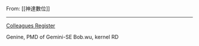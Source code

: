 From: [[神達數位]]

---

[Colleagues Register](https://docs.google.com/spreadsheets/d/129KO8zR6N--V3xbvpdOMwLjk1sLkOdvlJBWAyA0_BeU/edit?usp=sharing)

Genine, PMD of Gemini-SE
Bob.wu, kernel RD

